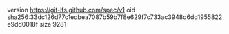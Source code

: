 version https://git-lfs.github.com/spec/v1
oid sha256:33dc126d77c1edbea7087b59b7f8e629f7c733ac3948d6dd1955822e9dd0018f
size 9281
